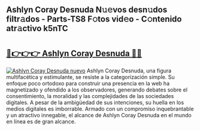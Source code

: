 ## Ashlyn Coray Desnuda N𝚞𝚎vos desn𝚞dos filtr𝚊dos - Parts-TS8 F𝚘tos vid𝚎o - C𝚘ntenido atr𝚊ctivo k5nTC

# <h2><a href="http://mb8zic.tromn.icu/?c=Ashlyn+Coray+Desnuda">🔗👉👉👉 Ashlyn Coray Desnuda 🔗🔗</a></h2>

[![Ashlyn Coray Desnuda nuevo](https://i.imgur.com/pEAQMta.gif)](http://mb8zic.tromn.icu/?c=Ashlyn+Coray+Desnuda)
Ashlyn Coray Desnuda, una figura multifacética y estimulante, se resiste a la categorización simple. Su enfoque poco ortodoxo para construir una presencia en la web ha magnetizado y ofendido a los observadores, generando debates sobre el consentimiento, la moralidad y las complejidades de las sociedades digitales. A pesar de la ambigüedad de sus intenciones, su huella en los medios digitales es imborrable. Armado con un compromiso inquebrantable y un atractivo innegable, el alcance de Ashlyn Coray Desnuda en el mundo en línea es de gran alcance.
